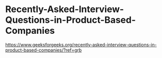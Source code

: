 # Recently-Asked-Interview-Questions-in-Product-Based-Companies
https://www.geeksforgeeks.org/recently-asked-interview-questions-in-product-based-companies/?ref=grb
